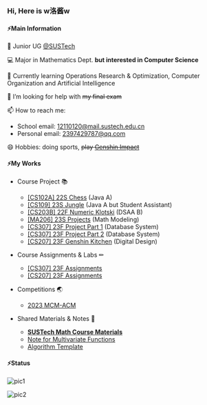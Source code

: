 ### Hi, Here is w洛酱w

#### ⚡Main Information

🏫 Junior UG [@SUSTech](https://www.sustech.edu.cn/)

💻 Major in Mathematics Dept. **but interested in Computer Science**

🌱 Currently learning Operations Research & Optimization, Computer Organization and Artificial Intelligence

🤔 I’m looking for help with ~~my final exam~~

📫 How to reach me: 

- School email: 12110120@mail.sustech.edu.cn
- Personal email: 2397429787@qq.com

😄 Hobbies: doing sports, ~~play [Genshin Impact](https://ys.mihoyo.com/)~~




#### ⚡My Works

- Course Project 📚
  - [[CS102A] 22S Chess](https://github.com/wLUOw/Chess) (Java A)
  - [[CS109] 23S Jungle](https://github.com/wLUOw/Jungle) (Java A but Student Assistant)
  - [[CS203B] 22F Numeric Klotski](https://github.com/wLUOw/Numeric_Klotski) (DSAA B)
  - [[MA206] 23S Projects](https://github.com/wLUOw/MA206-MM-Projects) (Math Modeling)
  - [[CS307] 23F Project Part 1](https://github.com/wLUOw/CS307_23F_Project_Part1) (Database System)
  - [[CS307] 23F Project Part 2](https://github.com/wLUOw/CS307_23F_Project_Part2) (Database System)
  - [[CS207] 23F Genshin Kitchen](https://github.com/wLUOw/CS207_23F_Project_GenshinKitchen) (Digital Design)

- Course Assignments & Labs ✏
  - [[CS307] 23F Assignments](https://github.com/wLUOw/CS307_23F_Assignment)
  - [[CS207] 23F Assignments](https://github.com/wLUOw/CS207_23F_Assignment)
- Competitions 🌏
  - [2023 MCM-ACM](https://github.com/wLUOw/2023_MCM-ACM)
- Shared Materials & Notes 🔑
  - [**SUSTech Math Course Materials**](https://github.com/wLUOw/SUSTech_Math_Course_Materials)
  - [Note for Multivariate Functions](https://github.com/wLUOw/Introduction_to_Multivariate_Functions)
  - [Algorithm Template](https://github.com/wLUOw/CodeRepo)




#### ⚡Status

![pic1](https://github-readme-stats.vercel.app/api?username=wLUOw&show_icons=true&include_all_commits=true&count_private=true) 

![pic2](https://github-readme-stats.vercel.app/api/top-langs/?username=wLUOw&layout=compact&hide=VHDL)


